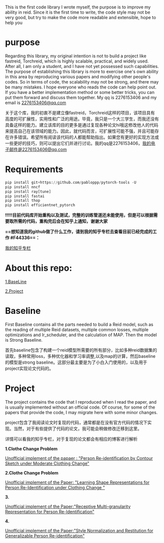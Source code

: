    This is the first code library I wrote myself, the purpose is to improve my ability in reid. 
    Since it is the first time to write, the code style may not be very good, but try to make the code more readable and extensible, hope to help you

# purpose
   Regarding this library, my original intention is not to build a project like fastreid, Torchreid, which is highly scalable, practical, and widely used.         After all, I am only a student, and I have not yet possessed such capabilities. The purpose of establishing this library is more to exercise one's own ability in this area by reproducing various papers and modifying other people's codes. So in terms of code, the scalability may not be strong, and there may be many mistakes. I hope everyone who reads the code can help point out. If you have a better implementation method or some better tricks, you can put them forward and discuss them together. My qq is 2276153406 and my email is 2276153406@qq.com
   
 关于这个库，我的初衷不是建立像fastreid，Torchreid这样的项目，该项目具有高度的可扩展性，实用性和广泛的用途。毕竟，我只是一个大三学生，而我还没有具备这样的能力。建立该库的目的更多是通过复现各种论文hi哦这修改他人的代码来提高自己在该领域的能力。因此，就代码而言，可扩展性可能不强，并且可能存在许多错误。希望所有阅读该代码的人都能帮助指出。如果您有更好的实现方法或一些更好的技巧，则可以提出它们并进行讨论。我的qq是2276153406，我的电子邮件是2276153406@qq.com
# Requirements

``` python
pip install git+https://github.com/pabloppp/pytorch-tools -U
pip install nncf
pip install ray[tune]
pip install fastai
pip install thop
pip install efficientnet_pytorch

```

**!!!!!目前代码库开始重构以及测试，完整的训练管道还未能使用，但是可以根据需要取所需的代码，重构完后会在知乎上通知，谢谢大家**

**==想知道我的github做了什么工作，请到我的知乎专栏去查看目前已经完成的工作 #F44336==：**

[我的知乎专栏](https://zhuanlan.zhihu.com/p/373137077)


# About this repo:
[1.BaseLine](#Baseline)

[2.Project](#Project)


# Baseline
   First Baseline contains all the parts needed to build a Reid model, such as the reading of multiple Reid datasets, multiple common losses, multiple optimizations and lr_scheduler, and the calculation of MAP. 
   Then the model is Strong Baseline. 


首先baseline包含了构建一个reid模型所需要的所有部分，比如多种reid数据集的读取，多种常用loss，多种优化器和学习率调整,以及map的计算，然后baseline的模型是strong baseline。这部分最主要是为了小白入门使用的，以及用于project实现论文代码的。



	
	
# Project
The project contains the code that I reproduced when I read the paper, and is usually implemented without an official code. Of course, for some of the papers that provide the code, I may migrate here with some minor changes.

project包含了我阅读论文时复现的代码，通常都是在没有官方代码的情况下实现。当然，对于有些提供了代码的论文，我可能会稍做修改迁移到这里。

详情可以看我的知乎专栏，对于复现的论文都会有相应的博客进行解析


**1.Clothe Change Problem**

[Unofficial implement of the papaer :
"Person Re-identification by Contour Sketch
under Moderate Clothing Change"](./projects/Sketch)

**2.Clothe Change Problem**

[Unofficial implement of the Paper: 
"Learning Shape Representations for
Person Re-Identification under Clothing Change "](./projects/Shape)

**3.**

[Unofficial implement of the Paper:"Receptive Multi-granularity Representation for
Person Re-Identification"](./projects/RMGL)

**4.**

[Unofficial implement of the Paper:"Style Normalization and Restitution for Generalizable Person Re-identification"](./projects/SNR)

